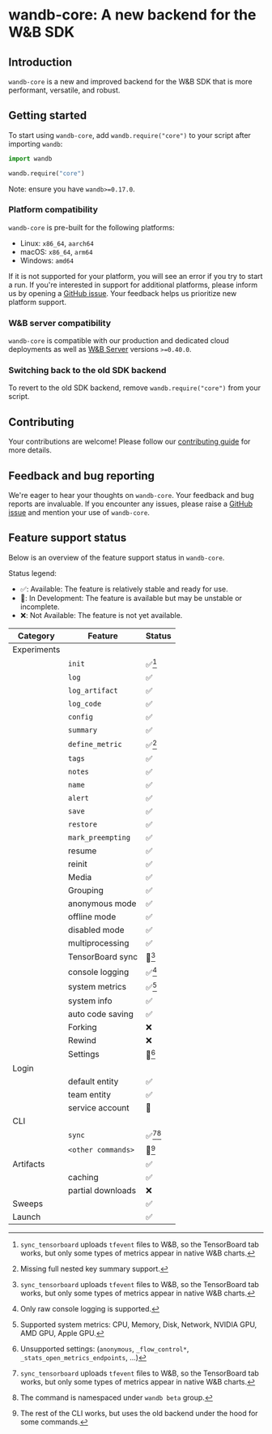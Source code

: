 # wandb-core: A new backend for the W&B SDK

## Introduction

`wandb-core` is a new and improved backend for the W&B SDK that is more performant, versatile, and robust.

## Getting started

To start using `wandb-core`, add `wandb.require("core")` to your script after importing `wandb`:

```python
import wandb

wandb.require("core")
```

Note: ensure you have `wandb>=0.17.0`.

### Platform compatibility

`wandb-core` is pre-built for the following platforms:

- Linux: `x86_64`, `aarch64`
- macOS: `x86_64`, `arm64`
- Windows: `amd64`

If it is not supported for your platform, you will see an error if you try to start a run. If you're interested in support for additional platforms, please inform us by opening a [GitHub issue](https://github.com/wandb/wandb/issues/new/choose). Your feedback helps us prioritize new platform support.

### W&B server compatibility

`wandb-core` is compatible with our production and dedicated cloud deployments as well as
[W&B Server](https://docs.wandb.ai/guides/hosting) versions `>=0.40.0`.

### Switching back to the old SDK backend

To revert to the old SDK backend, remove `wandb.require("core")` from your script.

## Contributing

Your contributions are welcome! Please follow our [contributing guide](https://github.com/wandb/wandb/blob/main/CONTRIBUTING.md) for more details.

## Feedback and bug reporting
We're eager to hear your thoughts on `wandb-core`. Your feedback and bug reports are invaluable. If you encounter any issues, please raise a [GitHub issue](https://github.com/wandb/wandb/issues/new/choose) and mention your use of `wandb-core`.

## Feature support status

Below is an overview of the feature support status in `wandb-core`.

Status legend:
- ✅: Available: The feature is relatively stable and ready for use.
- 🚧: In Development: The feature is available but may be unstable or incomplete.
- ❌: Not Available: The feature is not yet available.

| Category    | Feature           | Status           |
|-------------|-------------------|------------------|
| Experiments |                   |                  |
|             | `init`            | ✅[^E.1]         |
|             | `log`             | ✅               |
|             | `log_artifact`    | ✅               |
|             | `log_code`        | ✅               |
|             | `config`          | ✅               |
|             | `summary`         | ✅               |
|             | `define_metric`   | ✅[^E.5]         |
|             | `tags`            | ✅               |
|             | `notes`           | ✅               |
|             | `name`            | ✅               |
|             | `alert`           | ✅               |
|             | `save`            | ✅               |
|             | `restore`         | ✅               |
|             | `mark_preempting` | ✅               |
|             | resume            | ✅               |
|             | reinit            | ✅               |
|             | Media             | ✅               |
|             | Grouping          | ✅               |
|             | anonymous mode    | ✅               |
|             | offline mode      | ✅               |
|             | disabled mode     | ✅               |
|             | multiprocessing   | ✅               |
|             | TensorBoard sync  | 🚧[^E.1]         |
|             | console logging   | ✅[^E.8]         |
|             | system metrics    | ✅[^E.9]         |
|             | system info       | ✅               |
|             | auto code saving  | ✅               |
|             | Forking           | ❌               |
|             | Rewind            | ❌               |
|             | Settings          | 🚧[^E.12]        |
| Login       |                   |                  |
|             | default entity    | ✅               |
|             | team entity       | ✅               |
|             | service account   | 🚧               |
| CLI         |                   |                  |
|             | `sync`            | ✅[^E.1][^CLI.1] |
|             | `<other commands>`| 🚧[^CLI.2]       |
| Artifacts   |                   | ✅               |
|             | caching           | ✅               |
|             | partial downloads | ❌               |
| Sweeps      |                   | ✅               |
| Launch      |                   | ✅               |

[^E.1]: `sync_tensorboard` uploads `tfevent` files to W&B, so the TensorBoard tab works, but only some types of metrics appear in native W&B charts.
[^E.5]: Missing full nested key summary support.
[^E.8]: Only raw console logging is supported.
[^E.9]: Supported system metrics: CPU, Memory, Disk, Network, NVIDIA GPU, AMD GPU, Apple GPU.
[^E.12]: Unsupported settings:
    (`anonymous`, `_flow_control*`, `_stats_open_metrics_endpoints`, ...)
[^CLI.1]: The command is namespaced under `wandb beta` group.
[^CLI.2]: The rest of the CLI works, but uses the old backend under the hood for some
    commands.
